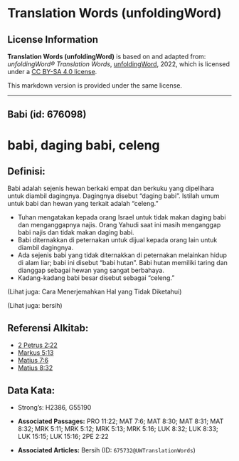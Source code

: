 # Translation Words (unfoldingWord)

## License Information

**Translation Words (unfoldingWord)** is based on and adapted from: _unfoldingWord® Translation Words_, [unfoldingWord](https://unfoldingword.org/utw), 2022, which is licensed under a [CC BY-SA 4.0 license](https://creativecommons.org/licenses/by-sa/4.0/legalcode.en).

This markdown version is provided under the same license.



--------------------------------

## Babi (id: 676098)

babi, daging babi, celeng
=========================

Definisi:
---------

Babi adalah sejenis hewan berkaki empat dan berkuku yang dipelihara untuk diambil dagingnya. Dagingnya disebut “daging babi”. Istilah umum untuk babi dan hewan yang terkait adalah “celeng.”

* Tuhan mengatakan kepada orang Israel untuk tidak makan daging babi dan menganggapnya najis. Orang Yahudi saat ini masih menganggap babi najis dan tidak makan daging babi.
* Babi diternakkan di peternakan untuk dijual kepada orang lain untuk diambil dagingnya.
* Ada sejenis babi yang tidak diternakkan di peternakan melainkan hidup di alam liar; babi ini disebut “babi hutan”. Babi hutan memiliki taring dan dianggap sebagai hewan yang sangat berbahaya.
* Kadang\-kadang babi besar disebut sebagai “celeng.”

(Lihat juga: Cara Menerjemahkan Hal yang Tidak Diketahui)

(Lihat juga: bersih)

Referensi Alkitab:
------------------

* [2 Petrus 2:22](https://ref.ly/2Pet0:0)
* [Markus 5:13](https://ref.ly/Mark5:13)
* [Matius 7:6](https://ref.ly/Matt7:6)
* [Matius 8:32](https://ref.ly/Matt8:32)

Data Kata:
----------

* Strong’s: H2386, G55190

* **Associated Passages:** PRO 11:22; MAT 7:6; MAT 8:30; MAT 8:31; MAT 8:32; MRK 5:11; MRK 5:12; MRK 5:13; MRK 5:16; LUK 8:32; LUK 8:33; LUK 15:15; LUK 15:16; 2PE 2:22
* **Associated Articles:** Bersih (ID: `675732@UWTranslationWords`)

